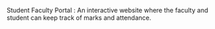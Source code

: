 Student Faculty Portal :
An interactive website where the faculty and student can keep track of marks and attendance.
